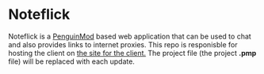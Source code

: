 # Noteflick
Noteflick is a [PenguinMod](https://studio.penguinmod.com/editor.html) based web application that can be used to chat and also provides links to internet proxies.
This repo is responisble for hosting the client on [the site for the client.](https://client.noteflick.xyz.)
The project file (the project **.pmp** file) will be replaced with each update.
